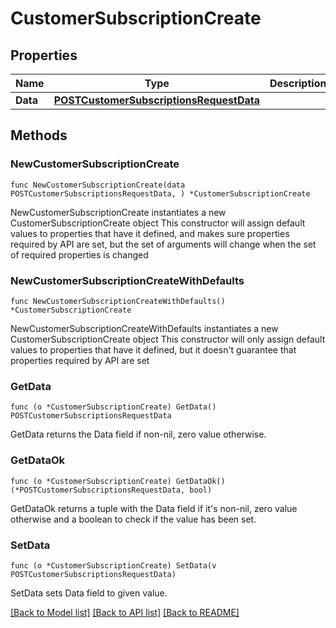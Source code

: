 # CustomerSubscriptionCreate

## Properties

Name | Type | Description | Notes
------------ | ------------- | ------------- | -------------
**Data** | [**POSTCustomerSubscriptionsRequestData**](POSTCustomerSubscriptionsRequestData.md) |  | 

## Methods

### NewCustomerSubscriptionCreate

`func NewCustomerSubscriptionCreate(data POSTCustomerSubscriptionsRequestData, ) *CustomerSubscriptionCreate`

NewCustomerSubscriptionCreate instantiates a new CustomerSubscriptionCreate object
This constructor will assign default values to properties that have it defined,
and makes sure properties required by API are set, but the set of arguments
will change when the set of required properties is changed

### NewCustomerSubscriptionCreateWithDefaults

`func NewCustomerSubscriptionCreateWithDefaults() *CustomerSubscriptionCreate`

NewCustomerSubscriptionCreateWithDefaults instantiates a new CustomerSubscriptionCreate object
This constructor will only assign default values to properties that have it defined,
but it doesn't guarantee that properties required by API are set

### GetData

`func (o *CustomerSubscriptionCreate) GetData() POSTCustomerSubscriptionsRequestData`

GetData returns the Data field if non-nil, zero value otherwise.

### GetDataOk

`func (o *CustomerSubscriptionCreate) GetDataOk() (*POSTCustomerSubscriptionsRequestData, bool)`

GetDataOk returns a tuple with the Data field if it's non-nil, zero value otherwise
and a boolean to check if the value has been set.

### SetData

`func (o *CustomerSubscriptionCreate) SetData(v POSTCustomerSubscriptionsRequestData)`

SetData sets Data field to given value.



[[Back to Model list]](../README.md#documentation-for-models) [[Back to API list]](../README.md#documentation-for-api-endpoints) [[Back to README]](../README.md)


